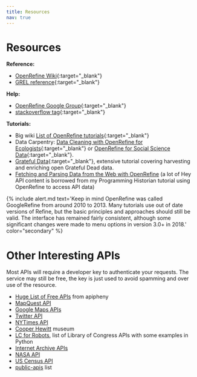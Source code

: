 ```yaml
---
title: Resources
nav: true
---
```


# Resources

**Reference:**

- [OpenRefine Wiki](https://github.com/OpenRefine/OpenRefine/wiki){:target="_blank"}
- [GREL reference](https://github.com/OpenRefine/OpenRefine/wiki/General-Refine-Expression-Language){:target="_blank"}

**Help:**

- [OpenRefine Google Group](http://groups.google.com/d/forum/openrefine){:target="_blank"}
- [stackoverflow tag](https://stackoverflow.com/questions/tagged/openrefine){:target="_blank"}

**Tutorials:** 

- Big wiki [List of OpenRefine tutorials](https://github.com/OpenRefine/OpenRefine/wiki/External-Resources){:target="_blank"}
- Data Carpentry: [Data Cleaning with OpenRefine for Ecologists](http://www.datacarpentry.org/OpenRefine-ecology-lesson/){:target="_blank"} or [OpenRefine for Social Science Data](https://datacarpentry.org/openrefine-socialsci/){:target="_blank"}.
- [Grateful Data](https://github.com/scottythered/gratefuldata/wiki){:target="_blank"}, extensive tutorial covering harvesting and enriching open Grateful Dead data.
- [Fetching and Parsing Data from the Web with OpenRefine](https://programminghistorian.org/en/lessons/fetch-and-parse-data-with-openrefine) (a lot of Hey API content is borrowed from my Programming Historian tutorial using OpenRefine to access API data)

{% include alert.md text='Keep in mind OpenRefine was called GoogleRefine from around 2010 to 2013.
Many tutorials use out of date versions of Refine, but the basic principles and approaches should still be valid.
The interface has remained fairly consistent, although some significant changes were made to menu options in version 3.0+ in 2018.' color="secondary" %}

# Other Interesting APIs

Most APIs will require a developer key to authenticate your requests. 
The service may still be free, the key is just used to avoid spamming and over use of the resource.

- [Huge List of Free APIs](https://apipheny.io/free-api/) from apipheny
- [MapQuest API](https://developer.mapquest.com/)
- [Google Maps APIs](https://developers.google.com/maps/documentation/api-picker)
- [Twitter API](https://developer.twitter.com/en/docs)
- [NYTimes API](https://developer.nytimes.com/)
- [Cooper Hewitt](https://collection.cooperhewitt.org/api) museum
- [LC for Robots](https://labs.loc.gov/lc-for-robots/++), list of Library of Congress APIs with some examples in Python
- [Internet Archive APIs](https://blog.archive.org/developers/)
- [NASA API](https://api.nasa.gov/)
- [US Census API](https://www.census.gov/data/developers/data-sets.html)
- [public-apis](https://github.com/toddmotto/public-apis) list
